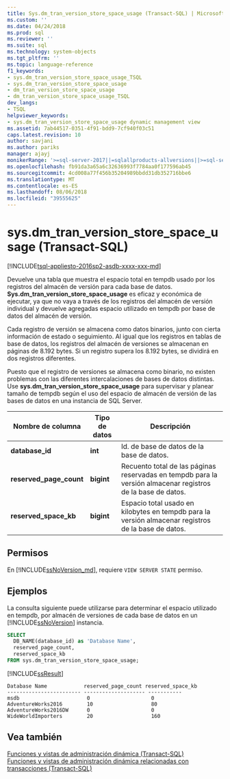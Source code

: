 ```yaml
---
title: Sys.dm_tran_version_store_space_usage (Transact-SQL) | Microsoft Docs
ms.custom: ''
ms.date: 04/24/2018
ms.prod: sql
ms.reviewer: ''
ms.suite: sql
ms.technology: system-objects
ms.tgt_pltfrm: ''
ms.topic: language-reference
f1_keywords:
- sys.dm_tran_version_store_space_usage_TSQL
- sys.dm_tran_version_store_space_usage
- dm_tran_version_store_space_usage
- dm_tran_version_store_space_usage_TSQL
dev_langs:
- TSQL
helpviewer_keywords:
- sys.dm_tran_version_store_space_usage dynamic management view
ms.assetid: 7ab44517-0351-4f91-bdd9-7cf940f03c51
caps.latest.revision: 10
author: savjani
ms.author: pariks
manager: ajayj
monikerRange: '>=sql-server-2017||=sqlallproducts-allversions||>=sql-server-linux-2017'
ms.openlocfilehash: fb91da3a65a6c32636993f7784aa0f177596ab45
ms.sourcegitcommit: 4cd008a77f456b35204989bbdd31db352716bbe6
ms.translationtype: MT
ms.contentlocale: es-ES
ms.lasthandoff: 08/06/2018
ms.locfileid: "39555625"
---
```

# <a name="sysdmtranversionstorespaceusage-transact-sql"></a>sys.dm_tran_version_store_space_usage (Transact-SQL)
[!INCLUDE[tsql-appliesto-2016sp2-asdb-xxxx-xxx-md](../../includes/tsql-appliesto-2016sp2-asdb-xxxx-xxx-md.md)]

Devuelve una tabla que muestra el espacio total en tempdb usado por los registros del almacén de versión para cada base de datos. **Sys.dm_tran_version_store_space_usage** es eficaz y económica de ejecutar, ya que no vaya a través de los registros del almacén de versión individual y devuelve agregadas espacio utilizado en tempdb por base de datos del almacén de versión.
  
Cada registro de versión se almacena como datos binarios, junto con cierta información de estado o seguimiento. Al igual que los registros en tablas de base de datos, los registros del almacén de versiones se almacenan en páginas de 8.192 bytes. Si un registro supera los 8.192 bytes, se dividirá en dos registros diferentes.  
  
Puesto que el registro de versiones se almacena como binario, no existen problemas con las diferentes intercalaciones de bases de datos distintas. Use **sys.dm_tran_version_store_space_usage** para supervisar y planear tamaño de tempdb según el uso del espacio de almacén de versión de las bases de datos en una instancia de SQL Server.
  
|Nombre de columna|Tipo de datos|Descripción|  
|-----------------|---------------|-----------------|  
|**database_id**|**int**|Id. de base de datos de la base de datos.|  
|**reserved_page_count**|**bigint**|Recuento total de las páginas reservadas en tempdb para la versión almacenar registros de la base de datos.|  
|**reserved_space_kb**|**bigint**|Espacio total usado en kilobytes en tempdb para la versión almacenar registros de la base de datos.|  
  
## <a name="permissions"></a>Permisos  
En [!INCLUDE[ssNoVersion_md](../../includes/ssnoversion-md.md)], requiere `VIEW SERVER STATE` permiso.   

## <a name="examples"></a>Ejemplos  
La consulta siguiente puede utilizarse para determinar el espacio utilizado en tempdb, por almacén de versiones de cada base de datos en un [!INCLUDE[ssNoVersion](../../includes/ssnoversion-md.md)] instancia. 
  
```sql  
SELECT 
  DB_NAME(database_id) as 'Database Name',
  reserved_page_count,
  reserved_space_kb 
FROM sys.dm_tran_version_store_space_usage;  
```  
  
 [!INCLUDE[ssResult](../../includes/ssresult-md.md)]  
  
```  
Database Name            reserved_page_count reserved_space_kb  
------------------------ -------------------- -----------  
msdb                      0                    0             
AdventureWorks2016        10                   80             
AdventureWorks2016DW      0                    0             
WideWorldImporters        20                   160             
```
 
## <a name="see-also"></a>Vea también  
 [Funciones y vistas de administración dinámica &#40;Transact-SQL&#41;](~/relational-databases/system-dynamic-management-views/system-dynamic-management-views.md)   
 [Funciones y vistas de administración dinámica relacionadas con transacciones &#40;Transact-SQL&#41;](../../relational-databases/system-dynamic-management-views/transaction-related-dynamic-management-views-and-functions-transact-sql.md)  
  
